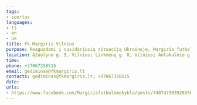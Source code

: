 ```yaml
---
tags:
- sportas
languages:
- lt
- en
- uk
title: Fk Margiris Vilnius
purpose: Reaguodami į susidariusią situaciją Ukrainoje, Margirio futbolo klubas priims visus karo pabėgėlių vaikus treniruotis futbolo mokykloje nemokamai. Taip pat vaikai bus aprengti Margirio sportiniais rūbais. Jei turite informacijos apie jau atvykusias šeimas - informuokite mus asmeninėmis FB žinutėmis.
location: Ąžuolyno g. 5, Vilnius; Linkmenų g. 8, Vilnius; Antakalnio g. 33, Vilnius; Antakalnio g. 120, Vilnius; Politikos ir Vadybos Fakultetas, Valakupių g. 5, Vilnius; Keramikų g. 38, Vilnius
time: 
phone: +37067358515
email: gediminas@fkmargiris.lt
contacts: gediminas@fkmargiris.lt; +37067358515
date: 
urls:
- https://www.facebook.com/Margirisfutbolomokykla/posts/7407473039263568
---
```

